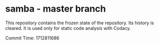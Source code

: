 # samba - master branch

This repository contains the frozen state of the repository.
Its history is cleared. It is used only for static code
analysis with Codacy.

Commit Time: 1712811686